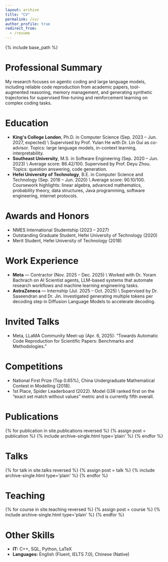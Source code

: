 ```yaml
---
layout: archive
title: "CV"
permalink: /cv/
author_profile: true
redirect_from:
  - /resume
---
```


{% include base_path %}

Professional Summary
======
My research focuses on agentic coding and large language models, including reliable code reproduction from academic papers, tool-augmented reasoning, memory management, and generating synthetic trajectories for supervised fine-tuning and reinforcement learning on complex coding tasks.

Education
======
* **King's College London**, Ph.D. in Computer Science (Sep. 2023 – Jun. 2027, expected)  \\
  Supervised by Prof. Yulan He with Dr. Lin Gui as co-advisor. Topics: large language models, in-context learning, interpretability.
* **Southeast University**, M.S. in Software Engineering (Sep. 2020 – Jun. 2023)  \\
  Average score: 86.42/100. Supervised by Prof. Deyu Zhou. Topics: question answering, code generation.
* **Hefei University of Technology**, B.E. in Computer Science and Technology (Sep. 2016 – Jun. 2020)  \\
  Average score: 90.10/100. Coursework highlights: linear algebra, advanced mathematics, probability theory, data structures, Java programming, software engineering, internet protocols.

Awards and Honors
======
* NMES International Studentship (2023 – 2027)
* Outstanding Graduate Student, Hefei University of Technology (2020)
* Merit Student, Hefei University of Technology (2018)

Work Experience
======
* **Meta** — Contractor (Nov. 2025 – Dec. 2025)  \\
  Worked with Dr. Yoram Bachrach on AI Scientist agents, LLM-based systems that automate research workflows and machine learning engineering tasks.
* **AstraZeneca** — Internship (Jul. 2025 – Oct. 2025)  \\
  Supervised by Dr. Saseendran and Dr. Jin. Investigated generating multiple tokens per decoding step in Diffusion Language Models to accelerate decoding.

Invited Talks
======
* Meta, LLaMA Community Meet-up (Apr. 6, 2025): “Towards Automatic Code Reproduction for Scientific Papers: Benchmarks and Methodologies.”

Competitions
======
* National First Prize (Top 0.65%), China Undergraduate Mathematical Contest in Modelling (2018).
* 1st Place, Spider Leaderboard (2022). Model G3R ranked first on the “exact set match without values” metric and is currently fifth overall.

Publications
======
{% for publication in site.publications reversed %}
  {% assign post = publication %}
  {% include archive-single.html type='plain' %}
{% endfor %}
  
Talks
======
{% for talk in site.talks reversed %}
  {% assign post = talk %}
  {% include archive-single.html type='plain' %}
{% endfor %}
  
Teaching
======
{% for course in site.teaching reversed %}
  {% assign post = course %}
  {% include archive-single.html type='plain' %}
{% endfor %}
  
Other Skills
======
* **IT:** C++, SQL, Python, LaTeX
* **Languages:** English (Fluent, IELTS 7.0), Chinese (Native)
